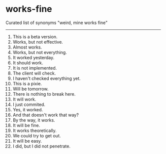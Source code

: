 # works-fine
Curated list of synonyms "weird, mine works fine"

------------

1. This is a beta version.
2. Works, but not effective.
3. Almost works.
4. Works, but not everything.
5. It worked yesterday.
6. It should work.
7. It is not implemented.
8. The client will check.
9. I haven't checked everything yet.
10. This is a pixie.
11. Will be tomorrow.
12. There is nothing to break here.
13. It will work.
14. I just commited.
15. Yes, it worked.
16. And that doesn't work that way?
17. By the way, it works.
18. It will be fine.
19. It works theoretically.
20. We could try to get out.
21. It will be easy.
22. I did, but I did not penetrate.
